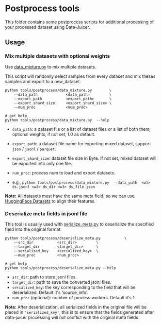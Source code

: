 # Postprocess tools

This folder contains some postprocess scripts for additional processing of your processed dataset using Data-Juicer.

## Usage

### Mix multiple datasets with optional weights

Use [data_mixture.py](data_mixture.py) to mix multiple datasets.

This script will randomly select samples from every dataset and mix theses samples and export to a new_dataset.


```shell
python tools/postprocess/data_mixture.py        \
    --data_path             <data_path>         \
    --export_path           <export_path>       \
    --export_shard_size     <export_shard_size> \
    --num_proc              <num_proc>

# get help
python tools/postprocess/data_mixture.py  --help
```

- `data_path`: a dataset file or a list of dataset files or a list of both them, optional weights, if not set, 1.0 as default.
- `export_path`: a dataset file name for exporting mixed dataset, support `json` / `jsonl` / `parquet`.
- `export_shard_size`:  dataset file size in Byte. If not set, mixed dataset will be exported into only one file.
- `num_proc`:  process num to load and export datasets.

- e.g., `python tools/postprocess/data_mixture.py  --data_path  <w1> ds.jsonl <w2> ds_dir <w3> ds_file.json`

**Note:** All datasets must have the same meta field, so we can use [HuggingFace Datasets](https://huggingface.co/docs/datasets/index) to align their features.

### Deserialize meta fields in jsonl file

This tool is usually used with [serialize_meta.py](../preprocess/serialize_meta.py) to deserialize the specified field into the original format.


```shell
python tools/postprocess/deserialize_meta.py           \
    --src_dir           <src_dir>         \
    --target_dir        <target_dir>      \
    --serialized_key    <serialized_key>  \
    --num_proc          <num_proc>

# get help
python tools/postprocess/deserialize_meta.py --help
```
- `src_dir`: path to store jsonl files.
- `target_dir`: path to save the converted jsonl files.
- `serialized_key`: the key corresponding to the field that will be deserialized. Default it's 'source_info'.
- `num_proc` (optional): number of process workers. Default it's 1.

**Note:** After deserialization, all serialized fields in the original file will be placed in `'serialized_key'`, this is to ensure that the fields generated after data-juicer processing will not conflict with the original meta fields.